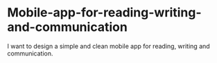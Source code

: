 # Mobile-app-for-reading-writing-and-communication
I want to design a simple and clean mobile app for reading, writing and communication. 
